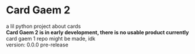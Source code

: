 # Card Gaem 2
a lil python project about cards\
**Card Gaem 2 is in early development, there is no usable product currently**\
card gaem 1 repo might be made, idk\
version: 0.0.0 pre-release
